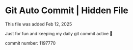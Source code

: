 # Git Auto Commit | Hidden File

This file was added Feb 12, 2025

Just for fun and keeping my daily git commit active 🤪

commit number: 1197770
